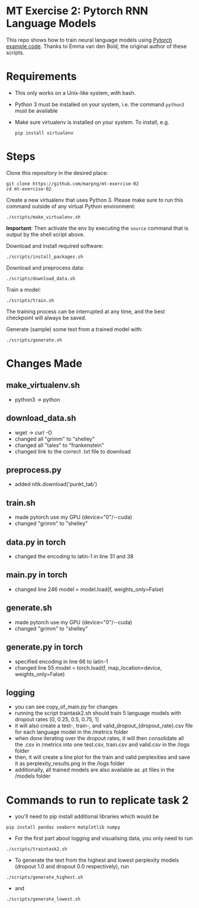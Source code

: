 # MT Exercise 2: Pytorch RNN Language Models

This repo shows how to train neural language models using [Pytorch example code](https://github.com/pytorch/examples/tree/master/word_language_model). Thanks to Emma van den Bold, the original author of these scripts. 

# Requirements

- This only works on a Unix-like system, with bash.
- Python 3 must be installed on your system, i.e. the command `python3` must be available
- Make sure virtualenv is installed on your system. To install, e.g.

    `pip install virtualenv`

# Steps

Clone this repository in the desired place:

    git clone https://github.com/marpng/mt-exercise-02
    cd mt-exercise-02

Create a new virtualenv that uses Python 3. Please make sure to run this command outside of any virtual Python environment:

    ./scripts/make_virtualenv.sh

**Important**: Then activate the env by executing the `source` command that is output by the shell script above.

Download and install required software:

    ./scripts/install_packages.sh

Download and preprocess data:

    ./scripts/download_data.sh

Train a model:

    ./scripts/train.sh

The training process can be interrupted at any time, and the best checkpoint will always be saved.

Generate (sample) some text from a trained model with:

    ./scripts/generate.sh



# Changes Made

## make_virtualenv.sh
- python3 -> python

## download_data.sh
- wget -> curl -O
- changed all "grimm" to "shelley"
- changed all "tales" to "frankenstein"
- changed link to the correct .txt file to download

## preprocess.py
- added nltk.download('punkt_tab')

## train.sh
- made pytorch use my GPU (device="0"/--cuda)
- changed "grimm" to "shelley"

## data.py in torch
- changed the encoding to latin-1 in line 31 and 38

## main.py in torch
- changed line 246 model = model.load(f, weights_only=False)

## generate.sh
- made pytorch use my GPU (device="0"/--cuda)
- changed "grimm" to "shelley"

## generate.py in torch
- specified encoding in line 66 to latin-1
- changed line 55 model = torch.load(f, map_location=device, weights_only=False)

## logging
- you can see copy_of_main.py for changes
- running the script traintask2.sh should train 5 language models with dropout rates [0, 0.25, 0.5, 0.75, 1]
- it will also create a test-, train-, and valid_dropout_{dropout_rate}.csv file for each language model in the /metrics folder
- when done iterating over the dropout rates, it will then consolidate all the .csv in /metrics into one test.csv, train.csv and valid.csv in the /logs folder
- then, it will create a line plot for the train and valid perplexities and save it as perplexity_results.png in the /logs folder
- additionally, all trained models are also available as .pt files in the /models folder

# Commands to run to replicate task 2
- you'll need to pip install additional libraries which would be
```
pip install pandas seaborn matplotlib numpy
```
- For the first part about logging and visualising data, you only need to run
```
./scripts/traintask2.sh
```
- To generate the text from the highest and lowest perplexity models (dropout 1.0 and dropout 0.0 respectively), run
```
./scripts/generate_highest.sh
```
- and
```
./scripts/generate_lowest.sh
```
